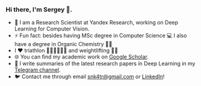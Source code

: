 ### Hi there, I'm Sergey 👋.  

- 🔭 I am a Research Scientist at Yandex Research, working on Deep Learning for Computer Vision.
- ⚡ Fun fact: besides having MSc degree in Computer Science 💻 I also have a degree in Organic Chemistry 👨‍🔬
- I ❤️ triathlon 🏊‍♂️🚴‍♂️🏃‍♂️ and weightlifting 🏋️‍♂️
- 🌐 You can find my academic work on [Google Scholar](https://scholar.google.com/citations?hl=en&view_op=list_works&gmla=AJsN-F7HU3CreOJHe4yUSyQRLbI4i1UM8YkMM3hLNm9xP3vvz1REOQV_2CulgRsoEbkOMX24QH9hSO7xEI8mSK2ilaXuz3TJ5g&user=765_fJYAAAAJ).
- 💎 I write summaries of the latest research papers in Deep Learning in my [Telegram channel](https://t.me/c_research).
- 🐦 Contact me through email snk4tr@gmail.com or [LinkedIn](https://www.linkedin.com/in/sergey-kastryulin/)! 

